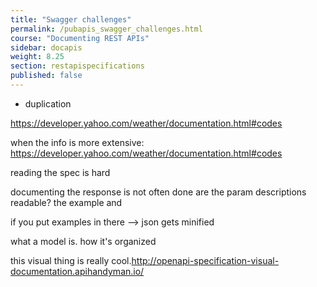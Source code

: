```yaml
---
title: "Swagger challenges"
permalink: /pubapis_swagger_challenges.html
course: "Documenting REST APIs"
sidebar: docapis
weight: 8.25
section: restapispecifications
published: false
---
```


- duplication

https://developer.yahoo.com/weather/documentation.html#codes

when the info is more extensive: https://developer.yahoo.com/weather/documentation.html#codes

reading the spec is hard

documenting the response is not often done
are the param descriptions readable?
the example and

if you put examples in there --> json gets minified

what a model is. how it's organized

this visual thing is really cool.http://openapi-specification-visual-documentation.apihandyman.io/
